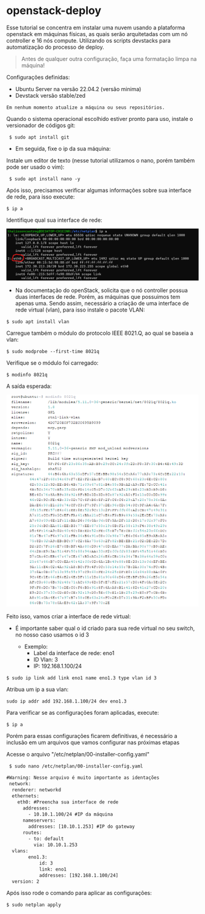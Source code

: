 # openstack-deploy
Esse tutorial se concentra em instalar uma nuvem usando a plataforma openstack em máquinas físicas, as quais serão arquitetadas com um nó controller e 16 nós compute. Utilizando os scripts devstacks para automatização do processo de deploy.

> Antes de qualquer outra configuração, faça uma formatação limpa na máquina!

Configurações definidas:
* Ubuntu Server na versão 22.04.2 (versão minima)
* Devstack versão stable/zed


```
Em nenhum momento atualize a máquina ou seus repositórios.
```

Quando o sistema operacional escolhido estiver pronto para uso, instale o versionador de códigos git:

```
 $ sudo apt install git
```

- Em seguida, fixe o ip da sua máquina:

Instale um editor de texto (nesse tutorial utilizamos o nano, porém também pode ser usado o vim): 

```
 $ sudo apt install nano -y
```

Após isso, precisamos verificar algumas informações sobre sua interface de rede, para isso execute:

```
$ ip a
```
Identifique qual sua interface de rede:

![interface de rede.](/src/images/networkInterface.png)

- Na documentação do openStack, solicita que o nó controller possua duas interfaces de rede. Porém, as máquinas que possuimos tem apenas uma. Sendo assim, necessário a criação de uma interface de rede virtual (vlan), para isso instale o pacote VLAN:

```
$ sudo apt install vlan
```

Carregue também o módulo do protocolo IEEE 8021.Q, ao qual se baseia a vlan:

```
$ sudo modprobe --first-time 8021q
```

Verifique se o módulo foi carregado:
```
$ modinfo 8021q
```
 A saída esperada:

![protocolo vlan.](/src/images/modInfo.png)

Feito isso, vamos criar a interface de rede virtual:
* É importante saber qual o id criado para sua rede virtual no seu switch, no nosso caso usamos o id 3

  - Exemplo:
    - Label da interface de rede: eno1
    - ID Vlan: 3
    - IP: 192.168.1.100/24

```
$ sudo ip link add link eno1 name eno1.3 type vlan id 3
```
Atribua um ip a sua vlan:

```
sudo ip addr add 192.168.1.100/24 dev eno1.3
```

Para verificar se as configurações foram aplicadas, execute:

```
$ ip a
```
Porém para essas configurações ficarem definitivas, é necessário a inclusão em um arquivos que vamos configurar nas próximas etapas

Acesse o arquivo "/etc/netplan/00-installer-config.yaml"

```
 $ sudo nano /etc/netplan/00-installer-config.yaml
```
```
#Warning: Nesse arquivo é muito importante as identações
 network:
  renderer: networkd
  ethernets:
    eth0: #Preencha sua interface de rede
      addresses:
        - 10.10.1.100/24 #IP da máquina
      nameservers:
        addresses: [10.10.1.253] #IP do gateway
      routes:
        - to: default
          via: 10.10.1.253
  vlans:
        eno1.3:
            id: 3
            link: eno1
            addresses: [192.168.1.100/24]
  version: 2
```
Após isso rode o comando para aplicar as configurações:

```
$ sudo netplan apply
```


